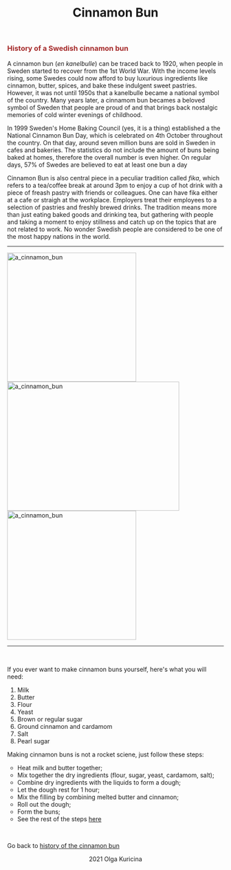 <!DOCTYPE html>
<html lang="en">
<head>
    <meta charset="UTF-8">
    <meta http-equiv="X-UA-Compatible" content="IE=edge">
    <meta name="viewport" content="width=device-width, initial-scale=1.0">
    <title>Cinnamon Bun</title>
</head>
<body>
  <header>
    <h1>Cinnamon Bun </h1>
  </header>
    <h3 style="color:brown"; style="background-color:#E6CDAE"> History of a Swedish cinnamon bun </h3>
    <p>A cinnamon bun (<em>en kanelbulle</em>) can be traced back to 1920, when people in Sweden started to recover
    from the 1st World War. With the income levels rising, some Swedes could now afford to buy luxurious ingredients
like cinnamon, butter, spices, and bake these indulgent sweet pastries. However, it was not until 1950s that a kanelbulle
became a national symbol of the country. Many years later, a cinnamom bun becames a beloved symbol of Sweden that people are proud of
and that brings back nostalgic memories of cold winter evenings of childhood.</p>
    <p>In 1999 Sweden's Home Baking Council (yes, it is a thing) established a the National Cinnamon Bun Day, which
        is celebrated on 4th October throughout the country. On that day, around seven million buns are sold in Sweden
        in cafes and bakeries. The statistics do not include the amount of buns being baked at homes, therefore the overall 
        number is even higher. On regular days, 57% of Swedes are believed to eat at least one bun a day
    </p>
    <p>Cinnamon Bun is also central piece in a peculiar tradition called <em>fika</em>, which refers 
        to a tea/coffee break at around 3pm to enjoy a cup of hot drink with a piece of freash pastry with 
        friends or colleagues. One can have fika either at a cafe or straigh at the workplace. Employers treat
    their employees to a selection of pastries and freshly brewed drinks. The tradition means more than just eating baked goods
    and drinking tea, but gathering with people and taking a moment to enjoy stillness and catch up on the topics that are 
    not related to work. No wonder Swedish people are considered to be one of the most happy nations in the world. </p>
    <hr size="5" color="brown">
<img src="https://fv9-3.failiem.lv/thumb_show.php?i=ancv7wa2x&view" height="300px"alt="a_cinnamon_bun"class="center">
   <img src="https://fv9-1.failiem.lv/thumb_show.php?i=antzwzx25&view" height="300px"width="400px"alt="a_cinnamon_bun"class="center">
   <img src="https://fv9-1.failiem.lv/thumb_show.php?i=antzwzx25&view" height="300px"alt="a_cinnamon_bun"class="center">
    <hr size="5" color="brown">
    <br>
<div class="list">
    <p class="list1">If you ever want to make cinnamon buns yourself, here's what you will need:</p>
    <ol>
        <li>Milk</li>
        <li> Butter</li>
        <li> Flour</li>
        <li>Yeast</li>
        <li>Brown or regular sugar</li>
        <li>Ground cinnamon and cardamom</li>
        <li>Salt</li>
        <li>Pearl sugar</li>
    </ol>
</div>
<div class="list">
     <p>Making cinnamon buns is not a rocket sciene, just follow these steps:</p>
<ul  type="circle">
  <li>Heat milk and butter together;</li>
  <li>Mix together the dry ingredients (flour, sugar, yeast, cardamom, salt);</li>
  <li>Combine dry ingredients with the liquids to form a dough;</li>
  <li>Let the dough rest for 1 hour;</li>
  <li>Mix the filling by combining melted butter and cinnamon;</li> 
  <li>Roll out the dough;</li>
  <li>Form the buns;</li>
  <li>See the rest of the steps <a href="https://www.gimmesomeoven.com/swedish-cinnamon-buns-kanelbullar/">here</a></li>
</ul>
</div>
<br>
    <p>Go back to <a href="#history"> history of the cinnamon bun</a></p>
<footer>
        <center><p>2021 Olga Kuricina</p></center>
    </footer>
          
</body>

</html>

